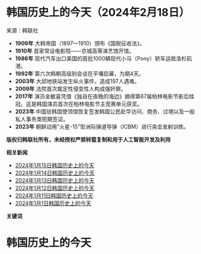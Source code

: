 # 韩国历史上的今天（2024年2月18日）

来源：韩联社  

- **1909年** 大韩帝国（1897—1910）颁布《国税征收法》。  
- **1910年** 首家常设电影院——京城高等演艺馆开馆。  
- **1986年** 现代汽车出口美国的首批1000辆现代小马（Pony）轿车运抵洛杉矶港。  
- **1992年** 第六次韩朝高级别会谈在平壤启幕，为期4天。  
- **2003年** 大邱地铁站发生纵火事件，造成197人遇难。  
- **2009年** 法院首次裁定性侵变性人构成强奸罪。  
- **2017年** 演员金敏喜凭借《独自在夜晚的海边》摘得第67届柏林电影节影后桂冠。这是韩国演员首次在柏林电影节主竞赛单元获奖。  
- **2023年** 中国驻韩国使领馆恢复签发韩国公民赴华访问、商务、过境以及一般私人事务类短期签证。  
- **2023年** 朝鲜动用“火星-15”型洲际弹道导弹（ICBM）进行突击发射训练。  

**版权归韩联社所有，未经授权严禁转载复制和用于人工智能开发及利用**  

**相关新闻**  
- [2024年1月15日韩国历史上的今天](https://cn.yna.co.kr/view/ACK20231214005400881)  
- [2024年1月14日韩国历史上的今天](https://cn.yna.co.kr/view/ACK20231214005300881)  
- [2024年1月13日韩国历史上的今天](https://cn.yna.co.kr/view/ACK20231214005100881)  
- [2024年1月12日韩国历史上的今天](https://cn.yna.co.kr/view/ACK20231214005000881)  
- [2024年1月11日韩国历史上的今天](https://cn.yna.co.kr/view/ACK20231214004100881)  
- [2024年1月1日韩国历史上的今天](https://cn.yna.co.kr/view/ACK20231205002500881)  

**关键词**  
# 韩国历史上的今天